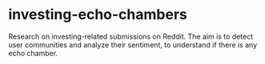 # investing-echo-chambers
Research on investing-related submissions on Reddit. The aim is to detect user communities and analyze their sentiment, to understand if there is any echo chamber.
